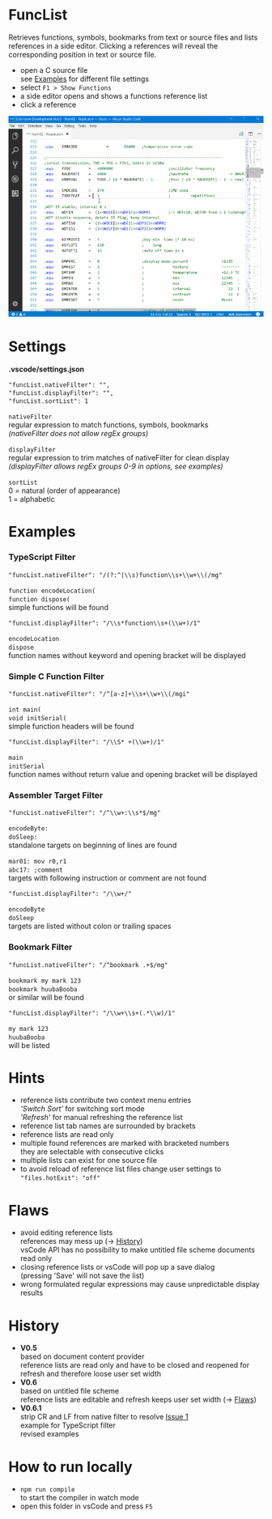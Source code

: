 # FuncList
Retrieves functions, symbols, bookmarks from text or source files and lists references in a side editor. Clicking a references will reveal the corresponding position in text or source file.

- open a C source file  
  see [Examples](#examples) for different file settings
- select `F1 > Show Functions`
- a side editor opens and shows a functions reference list
- click a reference

![funclist in action](images/funcList.gif)

# Settings
__.vscode/settings.json__

    "funcList.nativeFilter": "",
    "funcList.displayFilter": "",
    "funcList.sortList": 1

`nativeFilter`  
regular expression to match functions, symbols, bookmarks  
_(nativeFilter does not allow regEx groups)_

`displayFilter`  
regular expression to trim matches of nativeFilter for clean display  
_(displayFilter allows regEx groups 0-9 in options, see examples)_

`sortList`  
0 = natural (order of appearance)  
1 = alphabetic

# Examples
### TypeScript Filter

    "funcList.nativeFilter": "/(?:^|\\s)function\\s+\\w+\\(/mg"

`function encodeLocation(`  
`function dispose(`  
simple functions will be found

    "funcList.displayFilter": "/\\s*function\\s+(\\w+)/1"

`encodeLocation`  
`dispose`  
function names without keyword and opening bracket will be displayed

### Simple C Function Filter
    "funcList.nativeFilter": "/^[a-z]+\\s+\\w+\\(/mgi"

`int main(`  
`void initSerial(`  
simple function headers will be found

    "funcList.displayFilter": "/\\S* +(\\w+)/1"

`main`  
`initSerial`  
function names without return value and opening bracket will be displayed

### Assembler Target Filter
    "funcList.nativeFilter": "/^\\w+:\\s*$/mg"

`encodeByte:`  
`doSleep:`  
standalone targets on beginning of lines are found

`mar01: mov r0,r1`  
`abc17: ;comment`  
targets with following instruction or comment are not found

    "funcList.displayFilter": "/\\w+/"
    
`encodeByte`  
`doSleep`  
targets are listed without colon or trailing spaces

### Bookmark Filter
    "funcList.nativeFilter": "/^bookmark .+$/mg"

`bookmark my mark 123`  
`bookmark huubaBooba`  
or similar will be found

    "funcList.displayFilter": "/\\w+\\s+(.*\\w)/1"

`my mark 123`  
`huubaBooba`  
will be listed

# Hints
- reference lists contribute two context menu entries  
  _'Switch Sort'_ for switching sort mode  
  _'Refresh'_ for manual refreshing the reference list
- reference list tab names are surrounded by brackets
- reference lists are read only
- multiple found references are marked with bracketed numbers  
  they are selectable with consecutive clicks  
- multiple lists can exist for one source file
- to avoid reload of reference list files change user settings to  
  `"files.hotExit": "off"`

# Flaws
- avoid editing reference lists  
  references may mess up (-> [History](#history))  
  vsCode API has no possibility to make untitled file scheme documents read only
- closing reference lists or vsCode will pop up a save dialog  
  (pressing 'Save' will not save the list)
- wrong formulated regular expressions may cause unpredictable display results

# History
- __V0.5__  
  based on document content provider  
  reference lists are read only and have to be closed and reopened for refresh and therefore loose user set width 
- __V0.6__  
  based on untitled file scheme  
  reference lists are editable and refresh keeps user set width (-> [Flaws](#flaws))
- __V0.6.1__  
  strip CR and LF from native filter to resolve [Issue 1](https://github.com/qrti/funcList/issues/1)  
  example for TypeScript filter  
  revised examples
  
# How to run locally
- `npm run compile`  
to start the compiler in watch mode
- open this folder in vsCode and press `F5`
